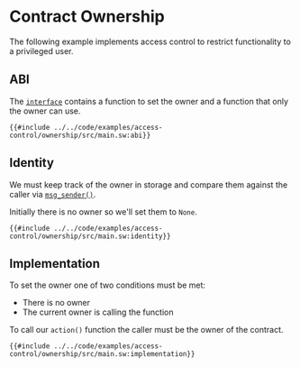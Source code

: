 # Contract Ownership

The following example implements access control to restrict functionality to a privileged user.

 ## ABI

The [`interface`](../language/program-types/contract.md) contains a function to set the owner and a function that only the owner can use.

```sway
{{#include ../../code/examples/access-control/ownership/src/main.sw:abi}}
```

## Identity

We must keep track of the owner in storage and compare them against the caller via [`msg_sender()`](../operations/call-data/msg-sender.md).

Initially there is no owner so we'll set them to `None`.

```sway
{{#include ../../code/examples/access-control/ownership/src/main.sw:identity}}
```

## Implementation

To set the owner one of two conditions must be met:

- There is no owner
- The current owner is calling the function

To call our `action()` function the caller must be the owner of the contract.

```sway
{{#include ../../code/examples/access-control/ownership/src/main.sw:implementation}}
```
